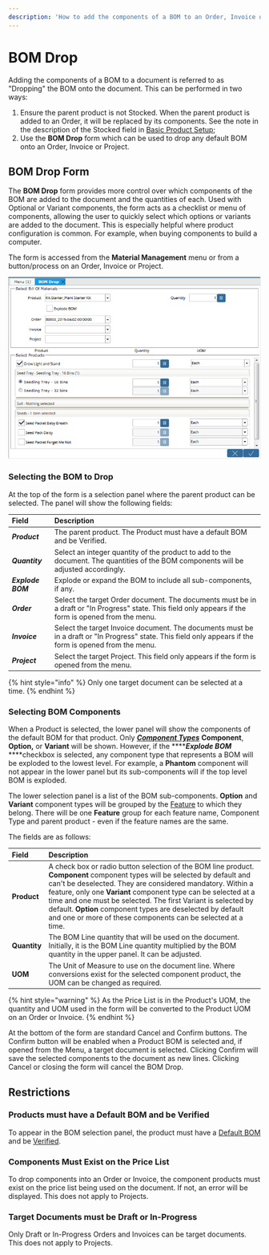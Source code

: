 ```yaml
---
description: 'How to add the components of a BOM to an Order, Invoice or Project.'
---
```


# BOM Drop

Adding the components of a BOM to a document is referred to as "Dropping" the BOM onto the document. This can be performed in two ways:

1. Ensure the parent product is not Stocked. When the parent product is added to an Order, it will be replaced by its components. See the note in the description of the Stocked field in [Basic Product Setup](product-setup/defining-the-product/basic-product-setup.md#stocked);
2. Use the **BOM Drop** form which can be used to drop any default BOM onto an Order, Invoice or Project.

## BOM Drop Form

The **BOM Drop** form provides more control over which components of the BOM are added to the document and the quantities of each. Used with Optional or Variant components, the form acts as a checklist or menu of components, allowing the user to quickly select which options or variants are added to the document. This is especially helpful where product configuration is common. For example, when buying components to build a computer.

The form is accessed from the **Material Management** menu or from a button/process on an Order, Invoice or Project.

![The BOM Drop form opened from the menu.](../../.gitbook/assets/webui_form_bomdropmenu.PNG)

### Selecting the BOM to Drop

At the top of the form is a selection panel where the parent product can be selected. The panel will show the following fields:

| Field | Description |
| :--- | :--- |
| _**Product**_ | The parent product.  The Product must have a default BOM and be Verified. |
| _**Quantity**_ | Select an integer quantity of the product to add to the document. The quantities of the BOM components will be adjusted accordingly. |
| _**Explode BOM**_ | Explode or expand the BOM to include all sub-components, if any. |
| _**Order**_ | Select the target Order document.  The documents must be in a draft or "In Progress" state.  This field only appears if the form is opened from the menu. |
| _**Invoice**_ | Select the target Invoice document.  The documents must be in a draft or "In Progress" state.  This field only appears if the form is opened from the menu. |
| _**Project**_ | Select the target Project.  This field only appears if the form is opened from the menu. |

{% hint style="info" %}
Only one target document can be selected at a time.
{% endhint %}

### Selecting BOM Components

When a Product is selected, the lower panel will show the components of the default BOM for that product. Only [_**Component Types**_](product-setup/defining-the-product/product-bill-of-materials/bom-components.md#component-type) **Component**, **Option,** or **Variant** will be shown. However, if the ****_**Explode BOM**_ ****checkbox is selected, any component type that represents a BOM will be exploded to the lowest level. For example, a **Phantom** component will not appear in the lower panel but its sub-components will if the top level BOM is exploded.

The lower selection panel is a list of the BOM sub-components. **Option** and **Variant** component types will be grouped by the [Feature](product-setup/defining-the-product/product-bill-of-materials/bom-components.md#feature) to which they belong. There will be one **Feature** group for each feature name, Component Type and parent product - even if the feature names are the same.

The fields are as follows:

| Field | Description |
| :--- | :--- |
| **Product** | A check box or radio button selection of the BOM line product. **Component** component types will be selected by default and can't be deselected. They are considered mandatory. Within a feature, only one **Variant** component type can be selected at a time and one must be selected.  The first Variant is selected by default.  **Option** component types are deselected by default and one or more of these components can be selected at a time. |
| **Quantity** | The BOM Line quantity that will be used on the document.  Initially, it is the BOM Line quantity multiplied by the BOM quantity in the upper panel.  It can be adjusted. |
| **UOM** | The Unit of Measure to use on the document line.  Where conversions exist for the selected component product, the UOM can be changed as required. |

{% hint style="warning" %}
As the Price List is in the Product's UOM, the quantity and UOM used in the form will be converted to the Product UOM on an Order or Invoice.
{% endhint %}

At the bottom of the form are standard Cancel and Confirm buttons. The Confirm button will be enabled when a Product BOM is selected and, if opened from the Menu, a target document is selected. Clicking Confirm will save the selected components to the document as new lines. Clicking Cancel or closing the form will cancel the BOM Drop.

## Restrictions

### Products must have a Default BOM and be Verified

To appear in the BOM selection panel, the product must have a [Default BOM](product-setup/defining-the-product/product-bill-of-materials/#default-bom) and be [Verified](product-setup/defining-the-product/basic-product-setup.md#bill-of-materials-verify-bom-verified).

### Components Must Exist on the Price List

To drop components into an Order or Invoice, the component products must exist on the price list being used on the document. If not, an error will be displayed. This does not apply to Projects.

### Target Documents must be Draft or In-Progress

Only Draft or In-Progress Orders and Invoices can be target documents. This does not apply to Projects.

